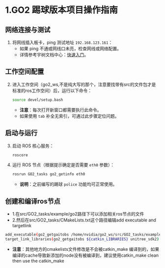 # 1.GO2 踢球版本项目操作指南

## 网络连接与测试
1. 将网线插入板卡，ping 测试地址 `192.168.123.161`：
   - 如果 ping 不通或网线口未亮，检查网线或网络配置。
   - 详情参考宇树文档中心：[快速入门](https://support.unitree.com/home/zh/developer/Quick_start)。

## 工作空间配置
2. 进入工作空间（go2_ws,不是纯大写的那个，注意要找带有src的文件包才是标准的ros工作空间）后，运行以下命令：
   ```bash
   source devel/setup.bash
   ```
   - **注意**：每次打开新窗口都需要执行此命令。
   - 如果使用 `tab` 补全无索引，可通过此步骤定位问题。

## 启动与运行
3. 启动 ROS 核心服务：
   ```bash
   roscore
   ```

4. 运行 ROS 节点（根据提示确定是否需要 `eth0` 参数）：
   ```bash
   rosrun GO2_tasks go2_getinfo eth0
   ```
   - **说明**：之前编写的踢球 `police` 功能均可正常使用。
  
## 创建和编译ros节点
   - 1.在src/GO2_tasks/example/go2路径下可以添加相关ros节点的文件
   - 2.然后在src/GO2_tasks/CMakeLists.txt这个路径编辑add executable and targetlink
   ```bash
   add_executable(go2_getgaitobs /home/nvidia/go2_ws/src/GO2_tasks/example/go2/go2_getgaitobs.cpp)
   target_link_libraries(go2_getgaitobs ${catkin_LIBRARIES} unitree_sdk2)
   ```
   - **注意**：其他地方的cmakelists文件修改是不会被catkin_make 编译到的，如果编译的cache导致新添加的node没有被编译到，建议使用catkin_make clean then use the catkin_make
